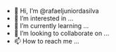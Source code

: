 - 👋 Hi, I’m @rafaeljuniordasilva
- 👀 I’m interested in ...
- 🌱 I’m currently learning ...
- 💞️ I’m looking to collaborate on ...
- 📫 How to reach me ...

<!---
rafaeljuniordasilva/rafaeljuniordasilva is a ✨ special ✨ repository because its `README.md` (this file) appears on your GitHub profile.
You can click the Preview link to take a look at your chang MICHAEL JACKON THE KING OF POP ELVIS PRESLEY THE KING OF ROCK. Michael Jackson black and white on-line in YouTube
